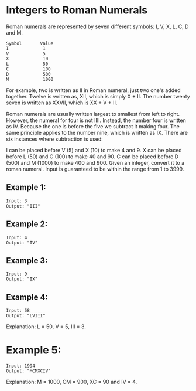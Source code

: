 # Integers to Roman Numerals

Roman numerals are represented by seven different symbols:
I, V, X, L, C, D and M.

```
Symbol       Value
I             1
V             5
X             10
L             50
C             100
D             500
M             1000
```

For example, two is written as II in Roman numeral, just two one's added together.
Twelve is written as, XII, which is simply X + II.
The number twenty seven is written as XXVII, which is XX + V + II.

Roman numerals are usually written largest to smallest from left to right.
However, the numeral for four is not IIII. Instead,
the number four is written as IV.
Because the one is before the five we subtract it making four.
The same principle applies to the number nine, which is written as IX.
There are six instances where subtraction is used:

I can be placed before V (5) and X (10) to make 4 and 9.
X can be placed before L (50) and C (100) to make 40 and 90.
C can be placed before D (500) and M (1000) to make 400 and 900.
Given an integer, convert it to a roman numeral.
Input is guaranteed to be within the range from 1 to 3999.

## Example 1:

```
Input: 3
Output: "III"
```

## Example 2:

```
Input: 4
Output: "IV"
```

## Example 3:

```
Input: 9
Output: "IX"
```

## Example 4:

```
Input: 58
Output: "LVIII"
```
Explanation: L = 50, V = 5, III = 3.

# Example 5:

```
Input: 1994
Output: "MCMXCIV"
```
Explanation: M = 1000, CM = 900, XC = 90 and IV = 4.